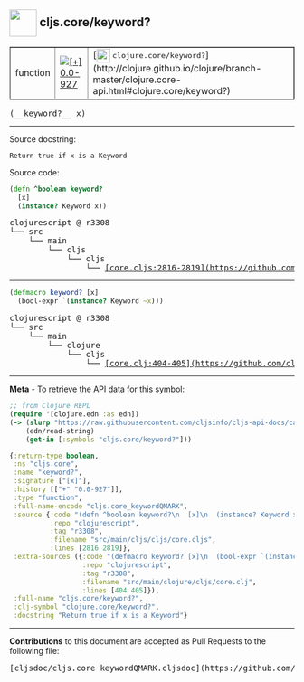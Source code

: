 ## <img width="48px" valign="middle" src="http://i.imgur.com/Hi20huC.png"> cljs.core/keyword?

 <table border="1">
<tr>

<td>function</td>
<td><a href="https://github.com/cljsinfo/cljs-api-docs/tree/0.0-927"><img valign="middle" alt="[+] 0.0-927" src="https://img.shields.io/badge/+-0.0--927-lightgrey.svg"></a> </td>
<td>
[<img height="24px" valign="middle" src="http://i.imgur.com/1GjPKvB.png"> <samp>clojure.core/keyword?</samp>](http://clojure.github.io/clojure/branch-master/clojure.core-api.html#clojure.core/keyword?)
</td>
</tr>
</table>

 <samp>
(__keyword?__ x)<br>
</samp>

---




Source docstring:

```
Return true if x is a Keyword
```

Source code:

```clj
(defn ^boolean keyword?
  [x]
  (instance? Keyword x))
```

 <pre>
clojurescript @ r3308
└── src
    └── main
        └── cljs
            └── cljs
                └── <ins>[core.cljs:2816-2819](https://github.com/clojure/clojurescript/blob/r3308/src/main/cljs/cljs/core.cljs#L2816-L2819)</ins>
</pre>


---

```clj
(defmacro keyword? [x]
  (bool-expr `(instance? Keyword ~x)))
```

 <pre>
clojurescript @ r3308
└── src
    └── main
        └── clojure
            └── cljs
                └── <ins>[core.clj:404-405](https://github.com/clojure/clojurescript/blob/r3308/src/main/clojure/cljs/core.clj#L404-L405)</ins>
</pre>

---

__Meta__ - To retrieve the API data for this symbol:

```clj
;; from Clojure REPL
(require '[clojure.edn :as edn])
(-> (slurp "https://raw.githubusercontent.com/cljsinfo/cljs-api-docs/catalog/cljs-api.edn")
    (edn/read-string)
    (get-in [:symbols "cljs.core/keyword?"]))
```

```clj
{:return-type boolean,
 :ns "cljs.core",
 :name "keyword?",
 :signature ["[x]"],
 :history [["+" "0.0-927"]],
 :type "function",
 :full-name-encode "cljs.core_keywordQMARK",
 :source {:code "(defn ^boolean keyword?\n  [x]\n  (instance? Keyword x))",
          :repo "clojurescript",
          :tag "r3308",
          :filename "src/main/cljs/cljs/core.cljs",
          :lines [2816 2819]},
 :extra-sources ({:code "(defmacro keyword? [x]\n  (bool-expr `(instance? Keyword ~x)))",
                  :repo "clojurescript",
                  :tag "r3308",
                  :filename "src/main/clojure/cljs/core.clj",
                  :lines [404 405]}),
 :full-name "cljs.core/keyword?",
 :clj-symbol "clojure.core/keyword?",
 :docstring "Return true if x is a Keyword"}

```

---

__Contributions__ to this document are accepted as Pull Requests to the following file:

 <pre>
[cljsdoc/cljs.core_keywordQMARK.cljsdoc](https://github.com/cljsinfo/cljs-api-docs/blob/master/cljsdoc/cljs.core_keywordQMARK.cljsdoc)
</pre>

